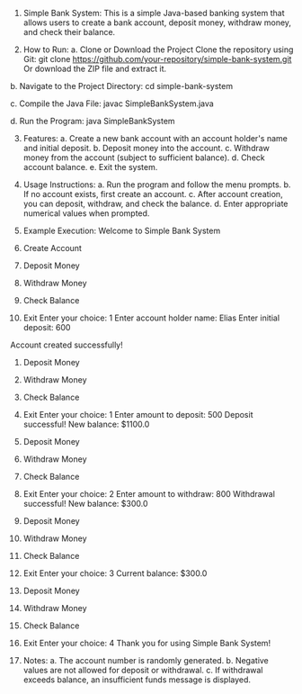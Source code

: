 1. Simple Bank System:
This is a simple Java-based banking system that allows users to create a bank account, deposit money, withdraw money, and check their balance.

2. How to Run:
a. Clone or Download the Project
Clone the repository using Git:
git clone https://github.com/your-repository/simple-bank-system.git
Or download the ZIP file and extract it.

b. Navigate to the Project Directory:
cd simple-bank-system

c. Compile the Java File:
javac SimpleBankSystem.java

d. Run the Program:
java SimpleBankSystem


3. Features:
a. Create a new bank account with an account holder's name and initial deposit.
b. Deposit money into the account.
c. Withdraw money from the account (subject to sufficient balance).
d. Check account balance.
e. Exit the system.

4. Usage Instructions:
a. Run the program and follow the menu prompts.
b. If no account exists, first create an account.
c. After account creation, you can deposit, withdraw, and check the balance.
d. Enter appropriate numerical values when prompted.

5. Example Execution:
Welcome to Simple Bank System

1. Create Account
2. Deposit Money
3. Withdraw Money
4. Check Balance
5. Exit
Enter your choice: 1
Enter account holder name: Elias
Enter initial deposit: 600

Account created successfully!

1. Deposit Money
2. Withdraw Money
3. Check Balance
4. Exit
Enter your choice: 1
Enter amount to deposit: 500
Deposit successful! New balance: $1100.0

1. Deposit Money
2. Withdraw Money
3. Check Balance
4. Exit
Enter your choice: 2
Enter amount to withdraw: 800
Withdrawal successful! New balance: $300.0

1. Deposit Money
2. Withdraw Money
3. Check Balance
4. Exit
Enter your choice: 3
Current balance: $300.0

1. Deposit Money
2. Withdraw Money
3. Check Balance
4. Exit
Enter your choice: 4
Thank you for using Simple Bank System!

6. Notes:
a. The account number is randomly generated.
b. Negative values are not allowed for deposit or withdrawal.
c. If withdrawal exceeds balance, an insufficient funds message is displayed.

